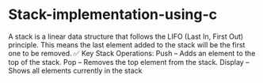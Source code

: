 # Stack-implementation-using-c
A stack is a linear data structure that follows the LIFO (Last In, First Out) principle. This means the last element added to the stack will be the first one to be removed.  ✅ Key Stack Operations: Push – Adds an element to the top of the stack.  Pop – Removes the top element from the stack.  Display – Shows all elements currently in the stack
